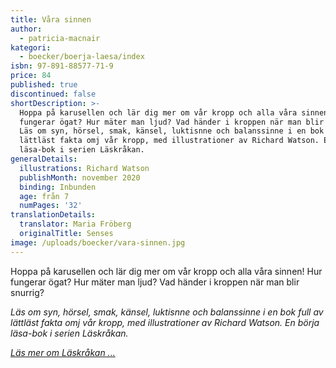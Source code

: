 ```yaml
---
title: Våra sinnen
author:
  - patricia-macnair
kategori:
  - boecker/boerja-laesa/index
isbn: 97-891-88577-71-9
price: 84
published: true
discontinued: false
shortDescription: >-
  Hoppa på karusellen och lär dig mer om vår kropp och alla våra sinnen! Hur
  fungerar ögat? Hur mäter man ljud? Vad händer i kroppen när man blir snurrig?
  Läs om syn, hörsel, smak, känsel, luktisnne och balanssinne i en bok full av
  lättläst fakta omj vår kropp, med illustrationer av Richard Watson. En börja
  läsa-bok i serien Läskråkan.
generalDetails:
  illustrations: Richard Watson
  publishMonth: november 2020
  binding: Inbunden
  age: från 7
  numPages: '32'
translationDetails:
  translator: Maria Fröberg
  originalTitle: Senses
image: /uploads/boecker/vara-sinnen.jpg
---
```

Hoppa på karusellen och lär dig mer om vår kropp och alla våra sinnen! Hur fungerar ögat? Hur mäter man ljud? Vad händer i kroppen när man blir snurrig?

_Läs om syn, hörsel, smak, känsel, luktisnne och balanssinne i en bok full av lättläst fakta omj vår kropp, med illustrationer av Richard Watson. En börja läsa-bok i serien Läskråkan._

_[Läs mer om Läskråkan ...](/information/bokserier/boerja-laesa)_
